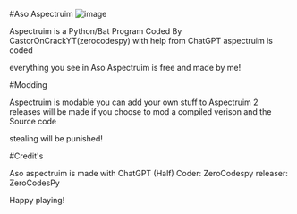 #Aso Aspectruim
![image](https://user-images.githubusercontent.com/112890419/211778652-0467f6a6-e7ff-438d-889e-b4857a7f28d3.png)


Aspectruim is a Python/Bat Program Coded By CastorOnCrackYT(zerocodespy)
with help from ChatGPT aspectruim is coded

everything you see in Aso Aspectruim is free and made by me!

#Modding

Aspectruim is modable you can add your own stuff to Aspectruim
2 releases will be made if you choose to mod
a compiled verison and the Source code

stealing will be punished!

#Credit's

Aso aspectruim is made with ChatGPT (Half)
Coder: ZeroCodespy
releaser: ZeroCodesPy

Happy playing!
